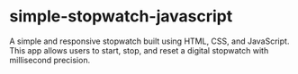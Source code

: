 # simple-stopwatch-javascript
A simple and responsive stopwatch built using HTML, CSS, and JavaScript. This app allows users to start, stop, and reset a digital stopwatch with millisecond precision.

